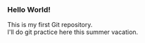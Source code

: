 ### Hello World!

This is my first Git repository.  
I'll do git practice here this summer vacation.
